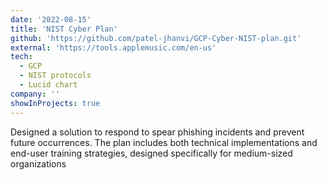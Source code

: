 ```yaml
---
date: '2022-08-15'
title: 'NIST Cyber Plan'
github: 'https://github.com/patel-jhanvi/GCP-Cyber-NIST-plan.git'
external: 'https://tools.applemusic.com/en-us'
tech:
  - GCP
  - NIST protocols
  - Lucid chart
company: ''
showInProjects: true
---
```


Designed a solution to respond to spear phishing incidents and prevent future occurrences. The plan includes both technical implementations and end-user training strategies, designed specifically for medium-sized organizations
